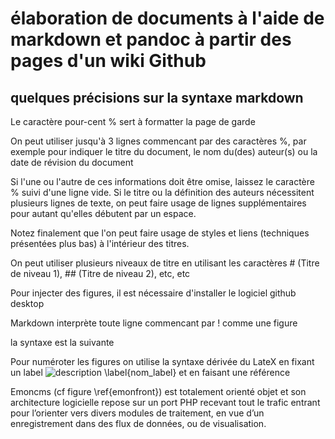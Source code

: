 # élaboration de documents à l'aide de markdown et pandoc à partir des pages d'un wiki Github
## quelques précisions sur la syntaxe markdown

Le caractère pour-cent % sert à formatter la page de garde

On peut utiliser jusqu'à 3 lignes commencant par des caractères %, par exemple pour indiquer le titre du document, le nom du(des) auteur(s) ou la date de révision du document

Si l'une ou l'autre de ces informations doit être omise, laissez le caractère % suivi d'une ligne vide. Si le titre ou la définition des auteurs nécessitent plusieurs lignes de texte, on peut faire usage de lignes supplémentaires pour autant qu'elles débutent par un espace.

Notez finalement que l'on peut faire usage de styles et liens (techniques présentées plus bas) à l'intérieur des titres.

On peut utiliser plusieurs niveaux de titre en utilisant les caractères # (Titre de niveau 1), ## (Titre de niveau 2), etc, etc

Pour injecter des figures, il est nécessaire d'installer le logiciel github desktop

Markdown interprète toute ligne commencant par ! comme une figure

la syntaxe est la suivante ![]()

Pour numéroter les figures on utilise la syntaxe dérivée du LateX en fixant un label ![description \label{nom_label}](nom_image.png) et en faisant une référence

Emoncms (cf figure \ref{emonfront}) est totalement orienté objet et son architecture logicielle repose sur un port PHP recevant tout le trafic entrant pour l’orienter vers divers modules de traitement, en vue d’un enregistrement dans des flux de données, ou de visualisation.


